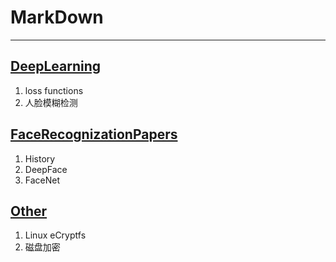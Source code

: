 # MarkDown

---

## [DeepLearning](DeepLearning)

1. loss functions
2. 人脸模糊检测

## [FaceRecognizationPapers](FaceRecognizationPapers)

1. History
2. DeepFace
3. FaceNet

## [Other](Other)

1. Linux eCryptfs
2. 磁盘加密

